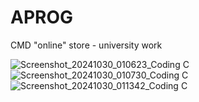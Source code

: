 # APROG
CMD "online" store - university work

![Screenshot_20241030_010623_Coding C](https://github.com/user-attachments/assets/3c3a8172-e5cc-4a69-b4ed-d3edf7def132)
![Screenshot_20241030_010730_Coding C](https://github.com/user-attachments/assets/14ef469c-c9e4-4890-a7f4-bda39bc736e6)
![Screenshot_20241030_011342_Coding C](https://github.com/user-attachments/assets/1651bf4f-64b3-4431-9bc0-6df87ed63b62)
